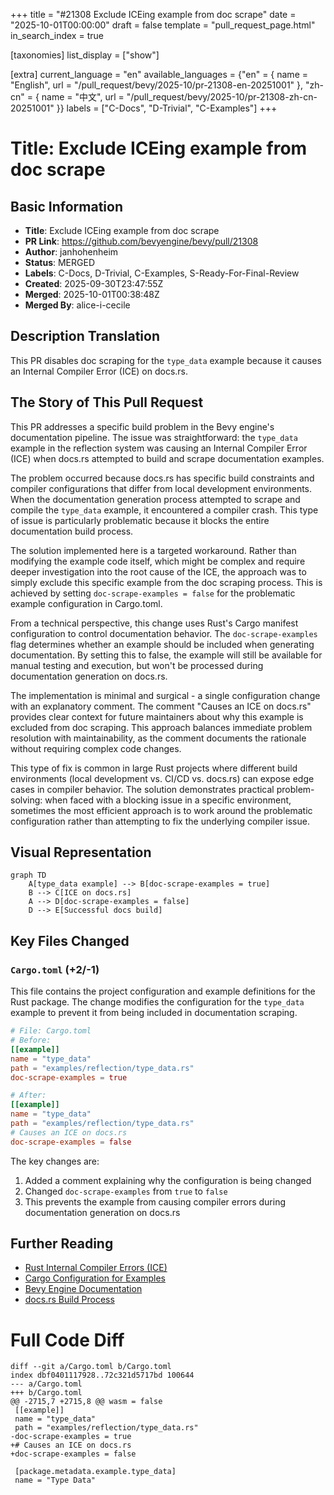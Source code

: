 +++
title = "#21308 Exclude ICEing example from doc scrape"
date = "2025-10-01T00:00:00"
draft = false
template = "pull_request_page.html"
in_search_index = true

[taxonomies]
list_display = ["show"]

[extra]
current_language = "en"
available_languages = {"en" = { name = "English", url = "/pull_request/bevy/2025-10/pr-21308-en-20251001" }, "zh-cn" = { name = "中文", url = "/pull_request/bevy/2025-10/pr-21308-zh-cn-20251001" }}
labels = ["C-Docs", "D-Trivial", "C-Examples"]
+++

# Title: Exclude ICEing example from doc scrape

## Basic Information
- **Title**: Exclude ICEing example from doc scrape
- **PR Link**: https://github.com/bevyengine/bevy/pull/21308
- **Author**: janhohenheim
- **Status**: MERGED
- **Labels**: C-Docs, D-Trivial, C-Examples, S-Ready-For-Final-Review
- **Created**: 2025-09-30T23:47:55Z
- **Merged**: 2025-10-01T00:38:48Z
- **Merged By**: alice-i-cecile

## Description Translation
This PR disables doc scraping for the `type_data` example because it causes an Internal Compiler Error (ICE) on docs.rs.

## The Story of This Pull Request

This PR addresses a specific build problem in the Bevy engine's documentation pipeline. The issue was straightforward: the `type_data` example in the reflection system was causing an Internal Compiler Error (ICE) when docs.rs attempted to build and scrape documentation examples.

The problem occurred because docs.rs has specific build constraints and compiler configurations that differ from local development environments. When the documentation generation process attempted to scrape and compile the `type_data` example, it encountered a compiler crash. This type of issue is particularly problematic because it blocks the entire documentation build process.

The solution implemented here is a targeted workaround. Rather than modifying the example code itself, which might be complex and require deeper investigation into the root cause of the ICE, the approach was to simply exclude this specific example from the doc scraping process. This is achieved by setting `doc-scrape-examples = false` for the problematic example configuration in Cargo.toml.

From a technical perspective, this change uses Rust's Cargo manifest configuration to control documentation behavior. The `doc-scrape-examples` flag determines whether an example should be included when generating documentation. By setting this to false, the example will still be available for manual testing and execution, but won't be processed during documentation generation on docs.rs.

The implementation is minimal and surgical - a single configuration change with an explanatory comment. The comment "Causes an ICE on docs.rs" provides clear context for future maintainers about why this example is excluded from doc scraping. This approach balances immediate problem resolution with maintainability, as the comment documents the rationale without requiring complex code changes.

This type of fix is common in large Rust projects where different build environments (local development vs. CI/CD vs. docs.rs) can expose edge cases in compiler behavior. The solution demonstrates practical problem-solving: when faced with a blocking issue in a specific environment, sometimes the most efficient approach is to work around the problematic configuration rather than attempting to fix the underlying compiler issue.

## Visual Representation

```mermaid
graph TD
    A[type_data example] --> B[doc-scrape-examples = true]
    B --> C[ICE on docs.rs]
    A --> D[doc-scrape-examples = false]
    D --> E[Successful docs build]
```

## Key Files Changed

### `Cargo.toml` (+2/-1)

This file contains the project configuration and example definitions for the Rust package. The change modifies the configuration for the `type_data` example to prevent it from being included in documentation scraping.

```toml
# File: Cargo.toml
# Before:
[[example]]
name = "type_data"
path = "examples/reflection/type_data.rs"
doc-scrape-examples = true

# After:
[[example]]
name = "type_data"
path = "examples/reflection/type_data.rs"
# Causes an ICE on docs.rs
doc-scrape-examples = false
```

The key changes are:
1. Added a comment explaining why the configuration is being changed
2. Changed `doc-scrape-examples` from `true` to `false`
3. This prevents the example from causing compiler errors during documentation generation on docs.rs

## Further Reading

- [Rust Internal Compiler Errors (ICE)](https://doc.rust-lang.org/nightly/rustc/bug-reporting.html)
- [Cargo Configuration for Examples](https://doc.rust-lang.org/cargo/reference/cargo-targets.html#examples)
- [Bevy Engine Documentation](https://bevyengine.org/learn/)
- [docs.rs Build Process](https://docs.rs/about)

# Full Code Diff
```
diff --git a/Cargo.toml b/Cargo.toml
index dbf0401117928..72c321d5717bd 100644
--- a/Cargo.toml
+++ b/Cargo.toml
@@ -2715,7 +2715,8 @@ wasm = false
 [[example]]
 name = "type_data"
 path = "examples/reflection/type_data.rs"
-doc-scrape-examples = true
+# Causes an ICE on docs.rs
+doc-scrape-examples = false
 
 [package.metadata.example.type_data]
 name = "Type Data"
```